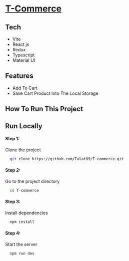 # [T-Commerce](https://talat-commerce.netlify.app/)


## Tech
- Vite
- React js
- Redux
- Typescript
- Material UI
  
## Features
- Add To Cart
- Save Cart Product Into The Local Storage

## How To Run This Project

## Run Locally
#### Step 1: 
Clone the project

```bash
  git clone https://github.com/Talat09/T-commerce.git
```
#### Step 2: 
Go to the project directory

```bash
  cd T-commerce
```
#### Step 3:
Install dependencies

```bash
  npm install
```
#### Step 4:
Start the server

```bash
  npm run dev
```



